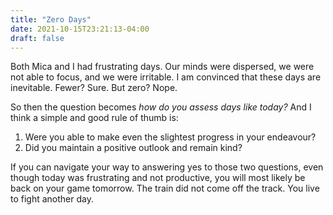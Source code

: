 ```yaml
---
title: "Zero Days"
date: 2021-10-15T23:21:13-04:00
draft: false
---
```


Both Mica and I had frustrating days. Our minds were dispersed, we were not able to focus, and we were irritable. I am convinced that these days are inevitable. Fewer? Sure. But zero? Nope.

So then the question becomes _how do you assess days like today?_ And I think a simple and good rule of thumb is:
1. Were you able to make even the slightest progress in your endeavour?
2. Did you maintain a positive outlook and remain kind?

If you can navigate your way to answering yes to those two questions, even though today was frustrating and not productive, you will most likely be back on your game tomorrow. The train did not come off the track. You live to fight another day.
